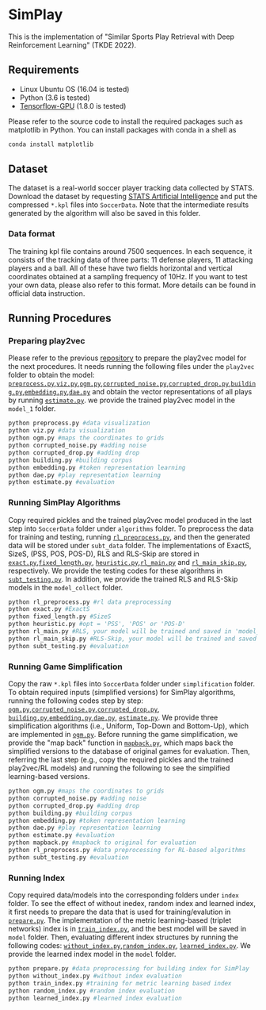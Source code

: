 # SimPlay

This is the implementation of "Similar Sports Play Retrieval with Deep Reinforcement Learning" (TKDE 2022).

## Requirements

* Linux Ubuntu OS (16.04 is tested)
* Python (3.6 is tested)
* [Tensorflow-GPU](https://www.tensorflow.org/install/gpu) (1.8.0 is tested)

Please refer to the source code to install the required packages such as matplotlib in Python. You can install packages with conda in a shell as

```bash
conda install matplotlib
```

## Dataset

The dataset is a real-world soccer player tracking data collected by STATS. Download the dataset by requesting [STATS Artificial Intelligence](https://www.stats.com/artificial-intelligence/) and put the compressed `*.kpl` files into `SoccerData`. Note that the intermediate results generated by the algorithm will also be saved in this folder.

### Data format

The training kpl file contains around 7500 sequences. In each sequence, it consists of the tracking data of three parts: 11 defense players, 11 attacking players and a ball. All of these have two fields horizontal and vertical coordinates obtained at a sampling frequency of 10Hz. If you want to test your own data, please also refer to this format. More details can be found in official data instruction.

## Running Procedures

### Preparing play2vec 

Please refer to the previous [repository](https://github.com/zhengwang125/play2vec) to prepare the play2vec model for the next procedures. 
It needs running the following files under the `play2vec` folder to obtain the model:
[`preprocess.py`](./play2vec/preprocess.py),[`viz.py`](./play2vec/viz.py),[`ogm.py`](./play2vec/ogm.py),[`corrupted_noise.py`](./play2vec/corrupted_noise.py),[`corrupted_drop.py`](./play2vec/corrupted_drop.py),[`building.py`](./play2vec/building.py),[`embedding.py`](./play2vec/embedding.py),[`dae.py`](./play2vec/dae.py) 
and obtain the vector representations of all plays by running [`estimate.py`](./play2vec/estimate.py). we provide the trained play2vec model in the `model_1` folder.
```bash
python preprocess.py #data visualization
python viz.py #data visualization
python ogm.py #maps the coordinates to grids
python corrupted_noise.py #adding noise
python corrupted_drop.py #adding drop
python building.py #building corpus
python embedding.py #token representation learning
python dae.py #play representation learning
python estimate.py #evaluation
```

### Running SimPlay Algorithms
Copy required pickles and the trained play2vec model produced in the last step into `SoccerData` folder under `algorithms` folder.
To preprocess the data for training and testing, running [`rl_preprocess.py`](./algorithms/rl_preprocess.py), and then the generated data will be stored under `subt_data` folder.
The implementations of ExactS, SizeS, (PSS, POS, POS-D), RLS and RLS-Skip are stored in [`exact.py`](./algorithms/exact.py),[`fixed_length.py`](./algorithms/fixed_length.py),
[`heuristic.py`](./algorithms/heuristic.py),[`rl_main.py`](./algorithms/rl_main.py) and [`rl_main_skip.py`](./algorithms/rl_main_skip.py), respectively. 
We provide the testing codes for these algorithms in [`subt_testing.py`](./algorithms/subt_testing.py). In addition, we provide the trained RLS and RLS-Skip models in the `model_collect` folder.
```bash
python rl_preprocess.py #rl data preprocessing
python exact.py #ExactS
python fixed_length.py #SizeS
python heuristic.py #opt = 'PSS', 'POS' or 'POS-D'
python rl_main.py #RLS, your model will be trained and saved in 'model_collect/test'
python rl_main_skip.py #RLS-Skip, your model will be trained and saved in 'model_collect/skip'
python subt_testing.py #evaluation
```


### Running Game Simplification
Copy the raw `*.kpl` files into `SoccerData` folder under `simplification` folder. To obtain required inputs (simplified versions) for SimPlay algorithms, running the following codes step by step:
[`ogm.py`](./simplification/ogm.py),[`corrupted_noise.py`](./simplification/corrupted_noise.py),[`corrupted_drop.py`](./simplification/corrupted_drop.py),
[`building.py`](./simplification/building.py),[`embedding.py`](./simplification/embedding.py),[`dae.py`](./simplification/dae.py), [`estimate.py`](./simplification/estimate.py).
We provide three simplification algorithms (i.e., Uniform, Top-Down and Bottom-Up), which are implemented in [`ogm.py`](./simplification/ogm.py).
Before running the game simplification, we provide the "map back" function in [`mapback.py`](./simplification/mapback.py), which maps back the simplified versions to the database of original games for evaluation.
Then, referring the last step (e.g., copy the required pickles and the trained play2vec/RL models) and running the following to see the simplified learning-based versions. 
```bash
python ogm.py #maps the coordinates to grids
python corrupted_noise.py #adding noise
python corrupted_drop.py #adding drop
python building.py #building corpus
python embedding.py #token representation learning
python dae.py #play representation learning
python estimate.py #evaluation
python mapback.py #mapback to original for evaluation
python rl_preprocess.py #data preprocessing for RL-based algorithms
python subt_testing.py #evaluation
```

### Running Index
Copy required data/models into the corresponding folders under `index` folder. To see the effect of without inedex, random index and learned index, 
it first needs to prepare the data that is used for training/evalution in [`prepare.py`](./index/prepare.py). The implementation of the metric learning-based (triplet networks) index is in [`train_index.py`](./index/train_index.py), and the best model will be saved in `model` folder. Then, evaluating different index structures by running the following codes:
[`without_index.py`](./index/without_index.py),[`random_index.py`](./index/random_index.py), [`learned_index.py`](./index/learned_index.py). We provide the learned index model in the `model` folder.
```bash
python prepare.py #data preprocessing for building index for SimPlay
python without_index.py #without index evaluation
python train_index.py #training for metric learning based index
python random_index.py #random index evaluation
python learned_index.py #learned index evaluation
```
